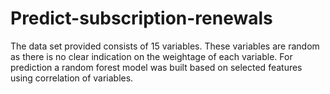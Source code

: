 # Predict-subscription-renewals
The data set provided consists of 15 variables.
These variables are random as there is no clear indication on the weightage of each variable. 
For prediction a random forest model was built based on selected features using correlation of variables.
